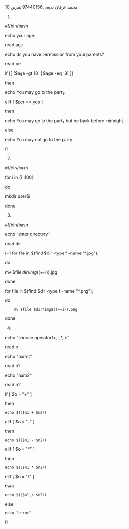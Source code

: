 
محمد عرفان بدیعی
97440156
تمرین 10



1.

#!/bin/bash

echo your age:

read age

echo do you have permission from your parents?

read per

if [[ ($age -gt 18 || $age -eq 18) ]]

then

  echo You may go to the party.
  
  
elif [ $per == yes ]

then

  echo You may go to the party but be back before midnight.
  
  
else

  echo You may not go to the party.
  
fi




2.

#!/bin/bash


for i in {1..100}

do

  mkdir user$i
  
done




3.

#!/bin/bash

echo "enter directory"

read dir

i=1
for file in $(find $dir -type f -name "*.jpg");

do

  mv $file $dir/img$((++i)).jpg
  
done

for file in $(find $dir -type f -name "*.png");

do

        mv $file $dir/img$((++i)).png
        
done




4.

echo "choose operator(+,-,*,/):"

read o

echo "num1:"

read n1

echo "num2"

read n2

if [ $o = "+" ]

then

    echo $(($n1 + $n2))
    
elif [ $o = "-" ]

then

    echo $(($n1 - $n2))
    
elif [ $o = "*" ]

then

    echo $(($n1 * $n2))
    
elif [ $o = "/" ]

then

    echo $(($n1 / $n2))
    
else

    echo "error"
    
fi
